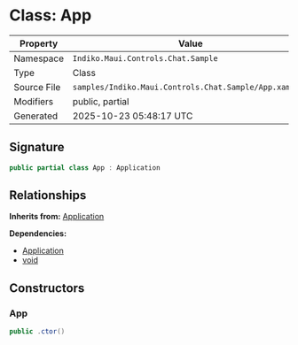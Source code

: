 # Class: App

| Property | Value |
|----------|-------|
| Namespace | `Indiko.Maui.Controls.Chat.Sample` |
| Type | Class |
| Source File | `samples/Indiko.Maui.Controls.Chat.Sample/App.xaml.cs` |
| Modifiers | public, partial |
| Generated | 2025-10-23 05:48:17 UTC |

## Signature

```csharp
public partial class App : Application
```

## Relationships

**Inherits from:** [Application](Application.md)

**Dependencies:**
- [Application](Application.md)
- [void](void.md)

## Constructors

### App

```csharp
public .ctor()
```

